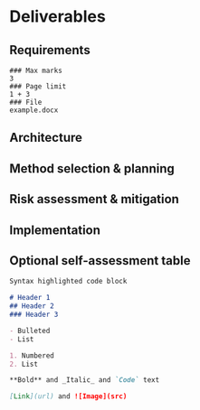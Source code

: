 # Deliverables

## Requirements
```
### Max marks
3
### Page limit
1 + 3
### File
example.docx
```


## Architecture



## Method selection & planning



## Risk assessment & mitigation



## Implementation



## Optional self-assessment table



```markdown
Syntax highlighted code block

# Header 1
## Header 2
### Header 3

- Bulleted
- List

1. Numbered
2. List

**Bold** and _Italic_ and `Code` text

[Link](url) and ![Image](src)
```


